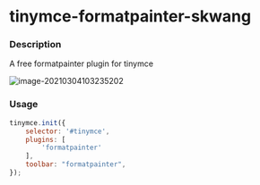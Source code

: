 # tinymce-formatpainter-skwang

### Description

A free formatpainter plugin for tinymce

![image-20210304103235202](C:\Users\wangh\AppData\Roaming\Typora\typora-user-images\image-20210304103235202.png)


### Usage

```javascript
tinymce.init({
    selector: '#tinymce',
    plugins: [
        'formatpainter'
    ],
    toolbar: "formatpainter",
});
```

